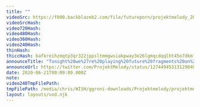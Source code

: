 ```yaml
---
title: ""
videoSrc: https://f000.backblazeb2.com/file/futureporn/projektmelody_2020-06-20_23-58-43.mkv
videoSrcHash: 
video720Hash: 
video480Hash: 
video360Hash: 
video240Hash: 
thinHash: 
thiccHash: bafkreihzmqtp3qr322jppsltmmgwsiakpway3e26lgmqcdqqlht45o7dkm?filename=20200621T000909Z-thicc.jpg
announceTitle: "Tonight%20we%27re%20playing%20future%20fragments%20on%20CB%21%21%20They%20sent%20yours%20truly%20a%20demo%20and%20I%20am%20excited%20to%20try%20it%20out.%20You%20had%20me%20at%20cyberpunk%20and%20hentai%2C%20guys%E2%9D%A4%EF%B8%8F%E2%9D%A4%EF%B8%8F%E2%9D%A4%EF%B8%8F"
announceUrl: https://twitter.com/ProjektMelody/status/1274494531312984064
date: 2020-06-21T00:09:09.000Z
note: 
video240TmpFilePath: 
tmpFilePath: /media/chris/WISH/ggroni-downloads/Projektmelody/projektmelody_2020-06-20_23-58-43.mkv
layout: layouts/vod.njk
---
```


